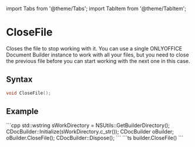 import Tabs from '@theme/Tabs';
import TabItem from '@theme/TabItem';

# CloseFile

Closes the file to stop working with it. You can use a single ONLYOFFICE Document Builder instance to work with all your files, but you need to close the previous file before you can start working with the next one in this case.

## Syntax

```cpp
void CloseFile();
```

## Example

<Tabs>
    <TabItem value="cpp" label="C++">
        ```cpp
        std::wstring sWorkDirectory = NSUtils::GetBuilderDirectory();
        CDocBuilder::Initialize(sWorkDirectory.c_str());
        CDocBuilder oBuilder;
        oBuilder.CloseFile();
        CDocBuilder::Dispose();
        ```
    </TabItem>
    <TabItem value="builder" label=".docbuilder">
        ```ts
        builder.CloseFile()
        ```
    </TabItem>
</Tabs>
